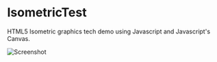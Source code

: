 # IsometricTest

HTML5 Isometric graphics tech demo using Javascript and Javascript's Canvas.

![Screenshot](https://github.com/Elaguy/IsometricTest/tree/master/img/defaultmap_screenshot.png)
